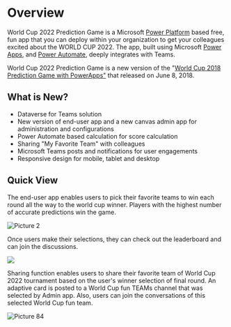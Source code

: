 # Overview

World Cup 2022 Prediction Game is a Microsoft [Power Platform](https://docs.microsoft.com/en-us/microsoftteams/platform/samples/teams-low-code-solutions) based free, fun app that you can deploy within your organization to get your colleagues excited about the WORLD CUP 2022. The app, built using Microsoft [Power Apps](https://docs.microsoft.com/en-us/powerapps/powerapps-overview), and [Power Automate](https://docs.microsoft.com/en-us/power-automate/getting-started), deeply integrates with Teams.

World Cup 2022 Prediction Game is a new version of the "[World Cup 2018 Prediction Game with PowerApps"](https://powerapps.microsoft.com/en-us/blog/world-cup-2018-prediction-game/) that released on June 8, 2018.

## What is New?

- Dataverse for Teams solution
- New version of end-user app and a new canvas admin app for administration and configurations
- Power Automate based calculation for score calculation
- Sharing "My Favorite Team" with colleagues
- Microsoft Teams posts and notifications for user engagements
- Responsive design for mobile, tablet and desktop

## Quick View

The end-user app enables users to pick their favorite teams to win each round all the way to the world cup winner. Players with the highest number of accurate predictions win the game.

![Picture 2](RackMultipart20220926-1-maih8f_html_daecdd43f44b27dd.gif)

Once users make their selections, they can check out the leaderboard and can join the discussions.

![](RackMultipart20220926-1-maih8f_html_21148f86f4cdb699.jpg)

Sharing function enables users to share their favorite team of World Cup 2022 tournament based on the user's winner selection of final round. An adaptive card is posted to a World Cup fun TEAMs channel that was selected by Admin app. Also, users can join the conversations of this selected World Cup fun team.

![Picture 84](RackMultipart20220926-1-maih8f_html_61fc10d515f05dae.gif)
